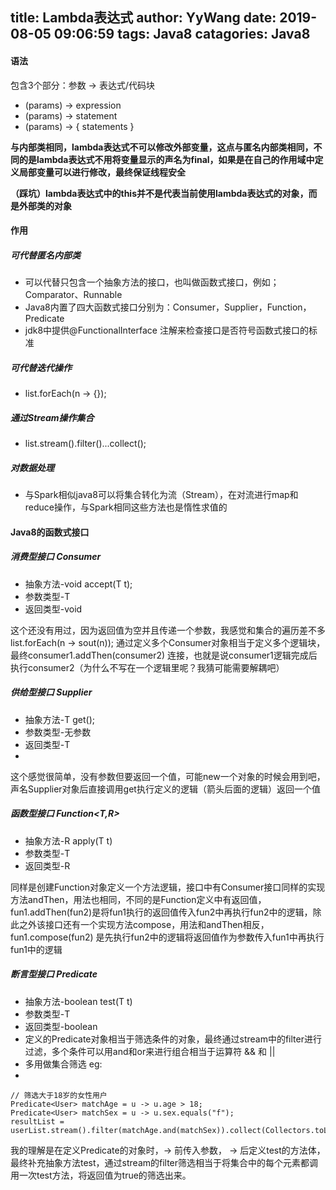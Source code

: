 title: Lambda表达式
author: YyWang
date: 2019-08-05 09:06:59
tags: Java8
catagories: Java8
---
#### 语法
包含3个部分：参数 -> 表达式/代码块
+ (params) -> expression
+ (params) -> statement
+ (params) -> { statements }

**与内部类相同，lambda表达式不可以修改外部变量，这点与匿名内部类相同，不同的是lambda表达式不用将变量显示的声名为final，如果是在自己的作用域中定义局部变量可以进行修改，最终保证线程安全**

**（踩坑）lambda表达式中的this并不是代表当前使用lambda表达式的对象，而是外部类的对象**

#### 作用 
##### 可代替匿名内部类
+ 可以代替只包含一个抽象方法的接口，也叫做函数式接口，例如；Comparator、Runnable
+ Java8内置了四大函数式接口分别为：Consumer，Supplier，Function，Predicate
+ jdk8中提供@FunctionalInterface 注解来检查接口是否符号函数式接口的标准

##### 可代替迭代操作
+ list.forEach(n -> {});
 
##### 通过Stream操作集合
+ list.stream().filter()...collect();

##### 对数据处理
+ 与Spark相似java8可以将集合转化为流（Stream），在对流进行map和reduce操作，与Spark相同这些方法也是惰性求值的

#### Java8的函数式接口
##### 消费型接口 Consumer<T>
+ 抽象方法-void accept(T t);
+ 参数类型-T
+ 返回类型-void

这个还没有用过，因为返回值为空并且传递一个参数，我感觉和集合的遍历差不多 list.forEach(n -> sout(n)); 通过定义多个Consumer对象相当于定义多个逻辑块，最终consumer1.addThen(consumer2) 连接，也就是说consumer1逻辑完成后执行consumer2（为什么不写在一个逻辑里呢？我猜可能需要解耦吧）
 
##### 供给型接口 Supplier<T>
+ 抽象方法-T get();
+ 参数类型-无参数
+ 返回类型-T
+ 
这个感觉很简单，没有参数但要返回一个值，可能new一个对象的时候会用到吧，声名Supplier对象后直接调用get执行定义的逻辑（箭头后面的逻辑）返回一个值
 
##### 函数型接口 Function<T,R>
+ 抽象方法-R apply(T t)
+ 参数类型-T
+ 返回类型-R
 
同样是创建Function对象定义一个方法逻辑，接口中有Consumer接口同样的实现方法andThen，用法也相同，不同的是Function定义中有返回值，fun1.addThen(fun2)是将fun1执行的返回值传入fun2中再执行fun2中的逻辑，除此之外该接口还有一个实现方法compose，用法和andThen相反，fun1.compose(fun2) 是先执行fun2中的逻辑将返回值作为参数传入fun1中再执行fun1中的逻辑

##### 断言型接口 Predicate<T>
+ 抽象方法-boolean test(T t)
+ 参数类型-T
+ 返回类型-boolean
+ 定义的Predicate对象相当于筛选条件的对象，最终通过stream中的filter进行过滤，多个条件可以用and和or来进行组合相当于运算符 && 和 ||
+ 多用做集合筛选 eg:
+ 
```
// 筛选大于18岁的女性用户
Predicate<User> matchAge = u -> u.age > 18;
Predicate<User> matchSex = u -> u.sex.equals("f");
resultList = userList.stream().filter(matchAge.and(matchSex)).collect(Collectors.toList());
```
我的理解是在定义Predicate的对象时，-> 前传入参数， -> 后定义test的方法体，最终补充抽象方法test，通过stream的filter筛选相当于将集合中的每个元素都调用一次test方法，将返回值为true的筛选出来。
